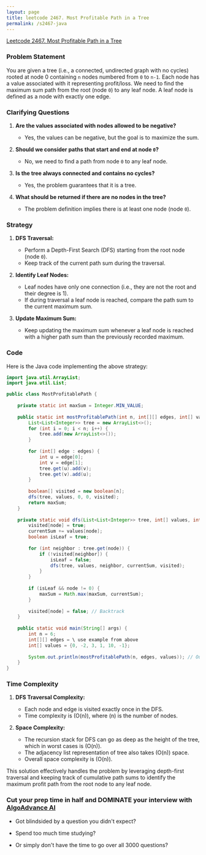 ```yaml
---
layout: page
title: leetcode 2467. Most Profitable Path in a Tree
permalink: /s2467-java
---
```

[Leetcode 2467. Most Profitable Path in a Tree](https://algoadvance.github.io/algoadvance/l2467)
### Problem Statement

You are given a tree (i.e., a connected, undirected graph with no cycles) rooted at node 0 containing `n` nodes numbered from `0` to `n-1`. Each node has a value associated with it representing profit/loss. We need to find the maximum sum path from the root (node `0`) to any leaf node. A leaf node is defined as a node with exactly one edge.

### Clarifying Questions

1. **Are the values associated with nodes allowed to be negative?**
   - Yes, the values can be negative, but the goal is to maximize the sum.
   
2. **Should we consider paths that start and end at node `0`?**
   - No, we need to find a path from node `0` to any leaf node.

3. **Is the tree always connected and contains no cycles?**
   - Yes, the problem guarantees that it is a tree.

4. **What should be returned if there are no nodes in the tree?**
   - The problem definition implies there is at least one node (node `0`).

### Strategy

1. **DFS Traversal:**
   - Perform a Depth-First Search (DFS) starting from the root node (node `0`).
   - Keep track of the current path sum during the traversal.

2. **Identify Leaf Nodes:**
   - Leaf nodes have only one connection (i.e., they are not the root and their degree is 1).
   - If during traversal a leaf node is reached, compare the path sum to the current maximum sum.

3. **Update Maximum Sum:**
   - Keep updating the maximum sum whenever a leaf node is reached with a higher path sum than the previously recorded maximum.

### Code

Here is the Java code implementing the above strategy:

```java
import java.util.ArrayList;
import java.util.List;

public class MostProfitablePath {
    
    private static int maxSum = Integer.MIN_VALUE;
    
    public static int mostProfitablePath(int n, int[][] edges, int[] values) {
        List<List<Integer>> tree = new ArrayList<>();
        for (int i = 0; i < n; i++) {
            tree.add(new ArrayList<>());
        }
        
        for (int[] edge : edges) {
            int u = edge[0];
            int v = edge[1];
            tree.get(u).add(v);
            tree.get(v).add(u);
        }
        
        boolean[] visited = new boolean[n];
        dfs(tree, values, 0, 0, visited);
        return maxSum;
    }
    
    private static void dfs(List<List<Integer>> tree, int[] values, int node, int currentSum, boolean[] visited) {
        visited[node] = true;
        currentSum += values[node];
        boolean isLeaf = true;
        
        for (int neighbor : tree.get(node)) {
            if (!visited[neighbor]) {
                isLeaf = false;
                dfs(tree, values, neighbor, currentSum, visited);
            }
        }
        
        if (isLeaf && node != 0) {
            maxSum = Math.max(maxSum, currentSum);
        }
        
        visited[node] = false; // Backtrack
    }
    
    public static void main(String[] args) {
        int n = 6;
        int[][] edges = \ use example from above
        int[] values = {0, -2, 3, 1, 10, -1};
        
        System.out.println(mostProfitablePath(n, edges, values)); // Output should be 11
    }
}
```

### Time Complexity

1. **DFS Traversal Complexity:**
   - Each node and edge is visited exactly once in the DFS.
   - Time complexity is \(O(n)\), where \(n\) is the number of nodes.

2. **Space Complexity:**
   - The recursion stack for DFS can go as deep as the height of the tree, which in worst cases is \(O(n)\).
   - The adjacency list representation of tree also takes \(O(n)\) space.
   - Overall space complexity is \(O(n)\).

This solution effectively handles the problem by leveraging depth-first traversal and keeping track of cumulative path sums to identify the maximum profit path from the root node to any leaf node.


### Cut your prep time in half and DOMINATE your interview with [AlgoAdvance AI](https://algoAdvance.com)

- Got blindsided by a question you didn't expect?

- Spend too much time studying?

- Or simply don't have the time to go over all 3000 questions?

